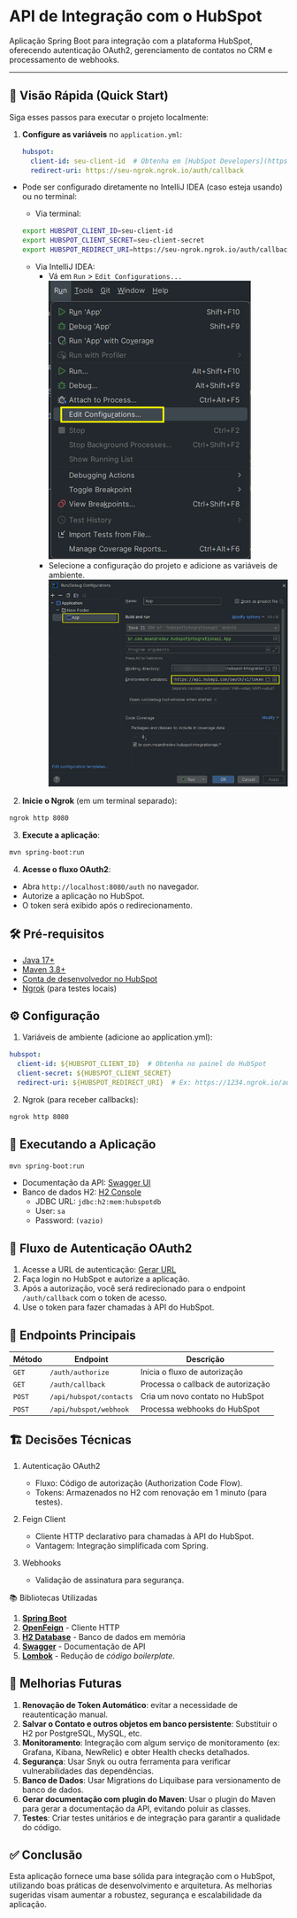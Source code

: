 # API de Integração com o HubSpot

Aplicação Spring Boot para integração com a plataforma HubSpot, oferecendo autenticação OAuth2, gerenciamento de contatos no CRM e processamento de webhooks.

---

## 📌 Visão Rápida (Quick Start)

Siga esses passos para executar o projeto localmente:

1. **Configure as variáveis** no `application.yml`:
   ```yaml
   hubspot:
     client-id: seu-client-id  # Obtenha em [HubSpot Developers](https://developers.hubspot.com/)
     redirect-uri: https://seu-ngrok.ngrok.io/auth/callback
   ```
- Pode ser configurado diretamente no IntelliJ IDEA (caso esteja usando) ou no terminal:

  - Via terminal:
  ```bash
  export HUBSPOT_CLIENT_ID=seu-client-id
  export HUBSPOT_CLIENT_SECRET=seu-client-secret
  export HUBSPOT_REDIRECT_URI=https://seu-ngrok.ngrok.io/auth/callback
  ```
  - Via IntelliJ IDEA:
    - Vá em `Run` > `Edit Configurations...`
    ![1 - Edit configurations.png](src/main/resources/img/1%20-%20Edit%20configurations.png)
    - Selecione a configuração do projeto e adicione as variáveis de ambiente.
    ![2 - Edite as Environment Variables.png](src/main/resources/img/2%20-%20Edite%20as%20Environment%20Variables.png)

2. **Inicie o Ngrok** (em um terminal separado):
```bash
ngrok http 8080
```

3. **Execute a aplicação**:
```bash
mvn spring-boot:run
```

4. **Acesse o fluxo OAuth2**:
- Abra `http://localhost:8080/auth` no navegador.
- Autorize a aplicação no HubSpot.
- O token será exibido após o redirecionamento.

## 🛠️ Pré-requisitos

- [Java 17+](https://ngrok.com/download)
- [Maven 3.8+](https://maven.apache.org/)
- [Conta de desenvolvedor no HubSpot](https://developers.hubspot.com/)
- [Ngrok](https://ngrok.com/download) (para testes locais)

## ⚙️ Configuração

1. Variáveis de ambiente (adicione ao application.yml):
```yaml
hubspot:
  client-id: ${HUBSPOT_CLIENT_ID}  # Obtenha no painel do HubSpot
  client-secret: ${HUBSPOT_CLIENT_SECRET}
  redirect-uri: ${HUBSPOT_REDIRECT_URI}  # Ex: https://1234.ngrok.io/auth/callback
```
2. Ngrok (para receber callbacks):

```bash
ngrok http 8080
```

## 🚀 Executando a Aplicação
```bash
mvn spring-boot:run
```

- Documentação da API: [Swagger UI](http://localhost:8080/swagger-ui.html)
- Banco de dados H2: [H2 Console](http://localhost:8080/h2-console)
    - JDBC URL: `jdbc:h2:mem:hubspotdb`
    - User: `sa`
    - Password: `(vazio)`
      
## 🔄 Fluxo de Autenticação OAuth2

1. Acesse a URL de autenticação: [Gerar URL](http://localhost:8080/auth/authorize)
2. Faça login no HubSpot e autorize a aplicação.
3. Após a autorização, você será redirecionado para o endpoint `/auth/callback` com o token de acesso.
4. Use o token para fazer chamadas à API do HubSpot.

## 📡 Endpoints Principais

| Método | Endpoint | Descrição |
|--------|----------|-----------|
| `GET`  | `/auth/authorize` | Inicia o fluxo de autorização |
| `GET`  | `/auth/callback` | Processa o callback de autorização |
| `POST` | `/api/hubspot/contacts` | Cria um novo contato no HubSpot |
| `POST` | `/api/hubspot/webhook` | Processa webhooks do HubSpot |


## 🏗️ Decisões Técnicas
1. Autenticação OAuth2
   - Fluxo: Código de autorização (Authorization Code Flow). 
   - Tokens: Armazenados no H2 com renovação em 1 minuto (para testes).

2. Feign Client 
   - Cliente HTTP declarativo para chamadas à API do HubSpot.
   - Vantagem: Integração simplificada com Spring.

3. Webhooks 
   - Validação de assinatura para segurança.

📚 Bibliotecas Utilizadas

1. **[Spring Boot](https://spring.io/projects/spring-boot)**
2. **[OpenFeign](https://spring.io/projects/spring-cloud-openfeign)** - Cliente HTTP
3. **[H2 Database](https://www.h2database.com/)** - Banco de dados em memória
4. **[Swagger](https://swagger.io/)** - Documentação de API
5. **[Lombok](https://projectlombok.org/)** - Redução de _código boilerplate_.

## 🔧 Melhorias Futuras

1. **Renovação de Token Automático**: evitar a necessidade de reautenticação manual.
2. **Salvar o Contato e outros objetos em banco persistente**: Substituir o H2 por PostgreSQL, MySQL, etc.
3. **Monitoramento**: Integração com algum serviço de monitoramento (ex: Grafana, Kibana, NewRelic) e obter Health checks detalhados.
4. **Segurança**: Usar Snyk ou outra ferramenta para verificar vulnerabilidades das dependências.
5. **Banco de Dados**: Usar Migrations do Liquibase para versionamento de banco de dados.
6. **Gerar documentação com plugin do Maven**: Usar o plugin do Maven para gerar a documentação da API, evitando poluir as classes.
7. **Testes**: Criar testes unitários e de integração para garantir a qualidade do código.

## ✅ Conclusão
Esta aplicação fornece uma base sólida para integração com o HubSpot, utilizando boas práticas de desenvolvimento e arquitetura. As melhorias sugeridas visam aumentar a robustez, segurança e escalabilidade da aplicação.
